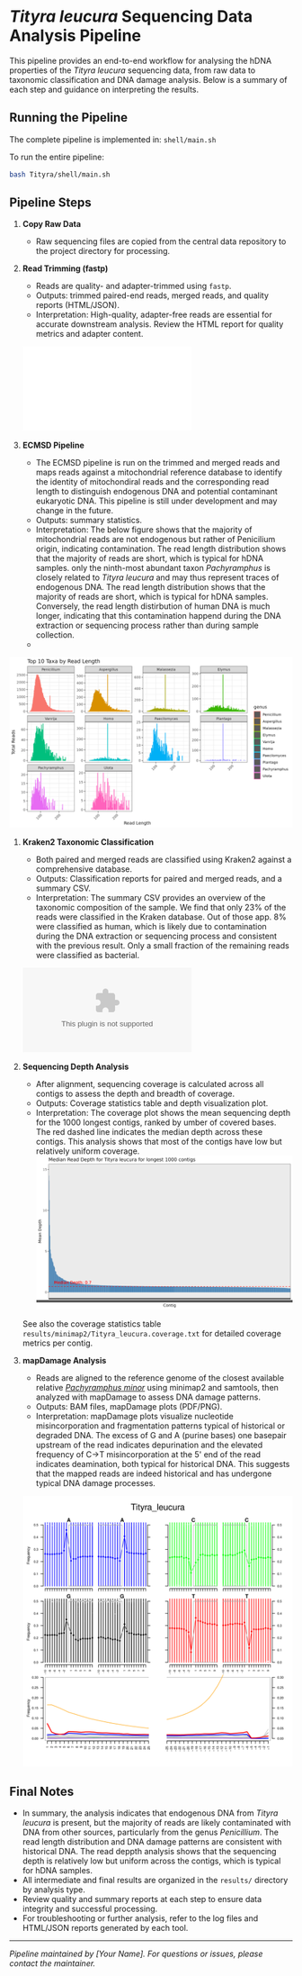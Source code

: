 # *Tityra leucura* Sequencing Data Analysis Pipeline

This pipeline provides an end-to-end workflow for analysing the hDNA properties of the *Tityra leucura* sequencing data, from raw data to taxonomic classification and DNA damage analysis. Below is a summary of each step and guidance on interpreting the results.

## Running the Pipeline

The complete pipeline is implemented in: `shell/main.sh`

To run the entire pipeline:

```bash
bash Tityra/shell/main.sh
```

## Pipeline Steps

1. **Copy Raw Data**
   - Raw sequencing files are copied from the central data repository to the project directory for processing.

2. **Read Trimming (fastp)**
   - Reads are quality- and adapter-trimmed using `fastp`.
   - Outputs: trimmed paired-end reads, merged reads, and quality reports (HTML/JSON).
   - Interpretation: High-quality, adapter-free reads are essential for accurate downstream analysis. Review the HTML report for quality metrics and adapter content.

   ![fastp Quality Report](data/trimmed/Tityra_leucura.html)

3. **ECMSD Pipeline**
   - The ECMSD pipeline is run on the trimmed and merged reads and maps reads against a mitochondrial reference database to identify the identity of mitochondiral reads and the corresponding read length to distinguish endogenous DNA and potential contaminant eukaryotic DNA. This pipeline is still under development and may change in the future.
   - Outputs: summary statistics.
   - Interpretation: The below figure shows that the majority of mitochondrial reads are not endogenous but rather of Penicilium origin, indicating contamination. The read length distribution shows that the majority of reads are short, which is typical for hDNA samples. only the ninth-most abundant taxon *Pachyramphus* is closely related to *Tityra leucura* and may thus represent traces of endogenous DNA. The read length distribution shows that the majority of reads are short, which is typical for hDNA samples. Conversely, the read length distirbution of human DNA is much longer, indicating that this contamination happend during the DNA extraction or sequencing process rather than during sample collection.
   -

![ECMSD Summary](results/ECMSD/mapping/Mito_summary_genus_ReadLengths.png)

1. **Kraken2 Taxonomic Classification**
   - Both paired and merged reads are classified using Kraken2 against a comprehensive database.
   - Outputs: Classification reports for paired and merged reads, and a summary CSV.
   - Interpretation: The summary CSV provides an overview of the taxonomic composition of the sample. We find that only 23% of the reads were classified in the Kraken database. Out of those app. 8% were classified as human, which is likely due to contamination during the DNA extraction or sequencing process and consistent with the previous result. Only a small fraction of the remaining reads were classified as bacterial.

   ![Kraken2 Summary](results/kraken2/kraken_summary.csv)

2. **Sequencing Depth Analysis**
   - After alignment, sequencing coverage is calculated across all contigs to assess the depth and breadth of coverage.
   - Outputs: Coverage statistics table and depth visualization plot.
   - Interpretation: The coverage plot shows the mean sequencing depth for the 1000 longest contigs, ranked by umber of covered bases. The red dashed line indicates the median depth across these contigs. This analysis shows that most of the contigs have low but relatively uniform coverage.
   ![Sequencing Depth Plot](results/minimap2/Tityra_leucura.coverage_plot.png)

   See also the coverage statistics table `results/minimap2/Tityra_leucura.coverage.txt` for detailed coverage metrics per contig.

3. **mapDamage Analysis**
   - Reads are aligned to the reference genome of the closest available relative [*Pachyramphus minor*](https://www.ncbi.nlm.nih.gov/Taxonomy/Browser/wwwtax.cgi?mode=Info&id=369605) using minimap2 and samtools, then analyzed with mapDamage to assess DNA damage patterns.
   - Outputs: BAM files, mapDamage plots (PDF/PNG).
   - Interpretation: mapDamage plots visualize nucleotide misincorporation and fragmentation patterns typical of historical or degraded DNA. The excess of G and A (purine bases) one basepair upstream of the read indicates depurination and the elevated frequency of C->T misincorporation at the 5' end of the read indicates deamination, both typical for historical DNA. This suggests that the mapped reads are indeed historical and has undergone typical DNA damage processes.

   ![mapDamage Fragment Length Distribution](results/mapDamage/Tityra_leucura/Fragmisincorporation_plot.png)

## Final Notes

- In summary, the analysis indicates that endogenous DNA from *Tityra leucura* is present, but the majority of reads are likely contaminated with DNA from other sources, particularly from the genus *Penicillium*. The read length distribution and DNA damage patterns are consistent with historical DNA. The read deppth analysis shows that the sequencing depth is relatively low but uniform across the contigs, which is typical for hDNA samples.
- All intermediate and final results are organized in the `results/` directory by analysis type.
- Review quality and summary reports at each step to ensure data integrity and successful processing.
- For troubleshooting or further analysis, refer to the log files and HTML/JSON reports generated by each tool.

---

*Pipeline maintained by [Your Name]. For questions or issues, please contact the maintainer.*
